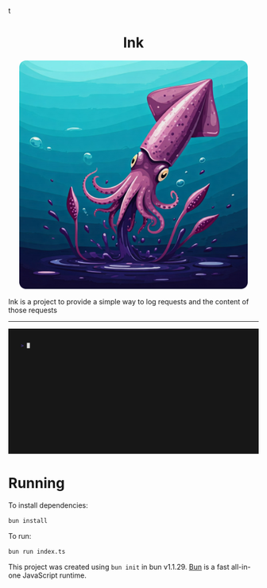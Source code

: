 t<h1 align="center">Ink</h1>

<p align="center">
  <img width="460" height="460" src="https://github.com/kcoderhtml/ink/raw/master/.github/images/logo.png">
</p>

Ink is a project to provide a simple way to log requests and the content of those requests

---

![gif of the program in action](https://github.com/kcoderhtml/ink/raw/master/.github/images/out.gif)

# Running
To install dependencies:

```bash
bun install
```

To run:

```bash
bun run index.ts
```

This project was created using `bun init` in bun v1.1.29. [Bun](https://bun.sh) is a fast all-in-one JavaScript runtime.
